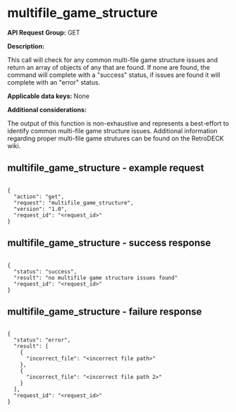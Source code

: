 # multifile_game_structure

**API Request Group:** GET

**Description:**

This call will check for any common multi-file game structure issues and return an array of objects of any that are found. If none are found, the command will complete with a "success" status, if issues are found it will complete with an "error" status.

**Applicable data keys:** None

**Additional considerations:**

The output of this function is non-exhaustive and represents a best-effort to identify common multi-file game structure issues. Additional information regarding proper multi-file game strutures can be found on the RetroDECK wiki.


## multifile_game_structure - example request

```

{
  "action": "get",
  "request": "multifile_game_structure",
  "version": "1.0",
  "request_id": "<request_id>"
}

```


## multifile_game_structure - success response


```

{
  "status": "success",
  "result": "no multifile game structure issues found"
  "request_id": "<request_id>"
}

```

## multifile_game_structure - failure response

```

{
  "status": "error",
  "result": [
    {
      "incorrect_file": "<incorrect file path>"
    },
    {
      "incorrect_file": "<incorrect file path 2>"
    }
  ],
  "request_id": "<request_id>"
}

```
